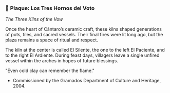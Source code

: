 ### 📜 **Plaque: Los Tres Hornos del Voto**

*The Three Kilns of the Vow*

Once the heart of Cántaro’s ceramic craft, these kilns shaped generations of pots, tiles, and sacred vessels. Their final fires were lit long ago, but the plaza remains a space of ritual and respect.

The kiln at the center is called El Silente, the one to the left El Paciente, and to the right El Ardiente. During feast days, villagers leave a single unfired vessel within the arches in hopes of future blessings.

"Even cold clay can remember the flame."

- Commissioned by the Gramados Department of Culture and Heritage, 2004.

